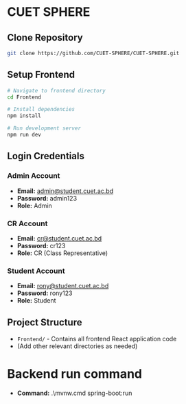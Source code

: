 # CUET SPHERE

## Clone Repository
```bash
git clone https://github.com/CUET-SPHERE/CUET-SPHERE.git
```

## Setup Frontend
```bash
# Navigate to frontend directory
cd Frontend

# Install dependencies
npm install

# Run development server
npm run dev
```

## Login Credentials

### Admin Account
- **Email:** admin@student.cuet.ac.bd
- **Password:** admin123
- **Role:** Admin

### CR Account
- **Email:** cr@student.cuet.ac.bd
- **Password:** cr123
- **Role:** CR (Class Representative)

### Student Account
- **Email:** rony@student.cuet.ac.bd
- **Password:** rony123
- **Role:** Student

## Project Structure
- `Frontend/` - Contains all frontend React application code
- (Add other relevant directories as needed)

# Backend run command
- **Command:** .\mvnw.cmd spring-boot:run

